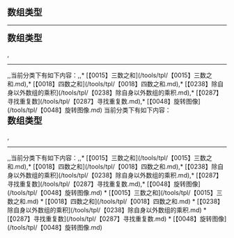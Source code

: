 <div style="font-size: 20px; margin-bottom: 15px; font-weight: bold;">数组类型</div>
<hr style="height: 1px; margin: 1em 0px;" />
<div style="font-size: 20px; margin-bottom: 15px; font-weight: bold;">数组类型</div>,<hr style="height: 1px; margin: 1em 0px;" />,,当前分类下有如下内容：,,* [【0015】三数之和](/tools/tpl/【0015】三数之和.md),* [【0018】四数之和](/tools/tpl/【0018】四数之和.md),* [【0238】除自身以外数组的乘积](/tools/tpl/【0238】除自身以外数组的乘积.md),* [【0287】寻找重复数](/tools/tpl/【0287】寻找重复数.md),* [【0048】旋转图像](/tools/tpl/【0048】旋转图像.md)
当前分类下有如下内容：
<div style="font-size: 20px; margin-bottom: 15px; font-weight: bold;">数组类型</div>,<hr style="height: 1px; margin: 1em 0px;" />,,当前分类下有如下内容：,,* [【0015】三数之和](/tools/tpl/【0015】三数之和.md),* [【0018】四数之和](/tools/tpl/【0018】四数之和.md),* [【0238】除自身以外数组的乘积](/tools/tpl/【0238】除自身以外数组的乘积.md),* [【0287】寻找重复数](/tools/tpl/【0287】寻找重复数.md),* [【0048】旋转图像](/tools/tpl/【0048】旋转图像.md)
* [【0015】三数之和](/tools/tpl/【0015】三数之和.md)
* [【0018】四数之和](/tools/tpl/【0018】四数之和.md)
* [【0238】除自身以外数组的乘积](/tools/tpl/【0238】除自身以外数组的乘积.md)
* [【0287】寻找重复数](/tools/tpl/【0287】寻找重复数.md)
* [【0048】旋转图像](/tools/tpl/【0048】旋转图像.md)